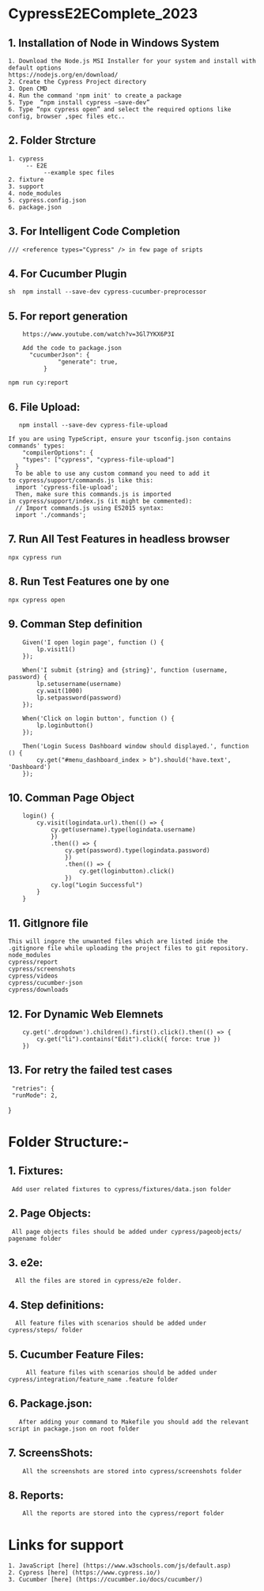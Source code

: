 # CypressE2EComplete_2023

## 1. Installation of  Node in Windows System
    1. Download the Node.js MSI Installer for your system and install with default options
    https://nodejs.org/en/download/
    2. Create the Cypress Project directory
    3. Open CMD
    4. Run the command 'npm init' to create a package
    5. Type  “npm install cypress –save-dev”
    6. Type “npx cypress open” and select the required options like config, browser ,spec files etc.. 


## 2. Folder Strcture 
    1. cypress
         -- E2E
              --example spec files
    2. fixture          
    3. support
    4. node_modules
    5. cypress.config.json
    6. package.json

## 3. For Intelligent Code Completion
    /// <reference types="Cypress" /> in few page of sripts

## 4. For Cucumber Plugin
  ```sh  npm install --save-dev cypress-cucumber-preprocessor```


## 5. For report generation
        https://www.youtube.com/watch?v=3Gl7YKX6P3I

        Add the code to package.json
          "cucumberJson": {
                  "generate": true,
              }

	npm run cy:report
## 6. File Upload:
       npm install --save-dev cypress-file-upload

	If you are using TypeScript, ensure your tsconfig.json contains commands' types:
      	"compilerOptions": {
        "types": ["cypress", "cypress-file-upload"]
      }
      To be able to use any custom command you need to add it to cypress/support/commands.js like this:
      import 'cypress-file-upload';
      Then, make sure this commands.js is imported in cypress/support/index.js (it might be commented):
      // Import commands.js using ES2015 syntax:
      import './commands';

## 7. Run All Test Features in headless browser
    npx cypress run

## 8. Run Test Features one by one
    npx cypress open

## 9. Comman Step definition
        Given('I open login page', function () {
            lp.visit1()
        });

        When('I submit {string} and {string}', function (username, password) {
            lp.setusername(username)
            cy.wait(1000)
            lp.setpassword(password)
        });

        When('Click on login button', function () {
            lp.loginbutton()
        });

        Then('Login Sucess Dashboard window should displayed.', function () {
            cy.get("#menu_dashboard_index > b").should('have.text', 'Dashboard')
        });

## 10. Comman Page Object
        login() {
            cy.visit(logindata.url).then(() => {
                cy.get(username).type(logindata.username)
                })
                .then(() => {
                    cy.get(password).type(logindata.password)
                    })
                    .then(() => {
                        cy.get(loginbutton).click()
                    })
                cy.log("Login Successful")
            }
        }

## 11. GitIgnore file
    This will ingore the unwanted files which are listed inide the .gitignore file while uploading the project files to git repository.
    node_modules
    cypress/report
    cypress/screenshots
    cypress/videos
    cypress/cucumber-json
    cypress/downloads

## 12. For Dynamic Web Elemnets
        cy.get('.dropdown').children().first().click().then(() => {
            cy.get("li").contains("Edit").click({ force: true })
        })

## 13. For retry the failed test cases
     "retries": {
     "runMode": 2,
  }

# Folder Structure:-

## 1. Fixtures:

     Add user related fixtures to cypress/fixtures/data.json folder

## 2. Page Objects:
     All page objects files should be added under cypress/pageobjects/ pagename folder

## 3. e2e:
      All the files are stored in cypress/e2e folder.

## 4. Step definitions:
      All feature files with scenarios should be added under cypress/steps/ folder

## 5. Cucumber Feature Files:
         All feature files with scenarios should be added under cypress/integration/feature_name .feature folder

## 6. Package.json:
       After adding your command to Makefile you should add the relevant script in package.json on root folder

## 7. ScreensShots:
        All the screenshots are stored into cypress/screenshots folder

## 8. Reports:
        All the reports are stored into the cypress/report folder




# Links for support
    1. JavaScript [here] (https://www.w3schools.com/js/default.asp)
    2. Cypress [here] (https://www.cypress.io/)
    3. Cucumber [here] (https://cucumber.io/docs/cucumber/)
